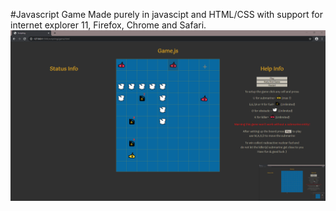 #Javascript Game
Made purely in javascipt and HTML/CSS with support for internet explorer 11, Firefox, Chrome and Safari.
![](showcase.gif)

